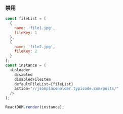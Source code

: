### 禁用

<!--start-code-->

```js
const fileList = [
  {
    name: 'file1.jpg',
    fileKey: 1
  },
  {
    name: 'file2.jpg',
    fileKey: 2
  }
];
const instance = (
  <Uploader
    disabled
    disabledFileItem
    defaultFileList={fileList}
    action="//jsonplaceholder.typicode.com/posts/"
  />
);

ReactDOM.render(instance);
```

<!--end-code-->
